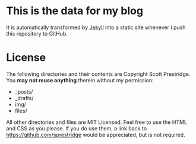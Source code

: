 # This is the data for my blog
It is automatically transformed by [Jekyll](http://github.com/mojombo/jekyll) into a static site whenever I push this repository to GitHub.

# License
The following directories and their contents are Copyright Scott Prestridge. You **may not reuse anything** therein without my permission:

- _posts/
- _drafts/
- img/
- files/

All other directories and files are MIT Licensed. Feel free to use the HTML and CSS as you please. If you do use them, a link back to https://github.com/sprestridge would be appreciated, but is not required.
